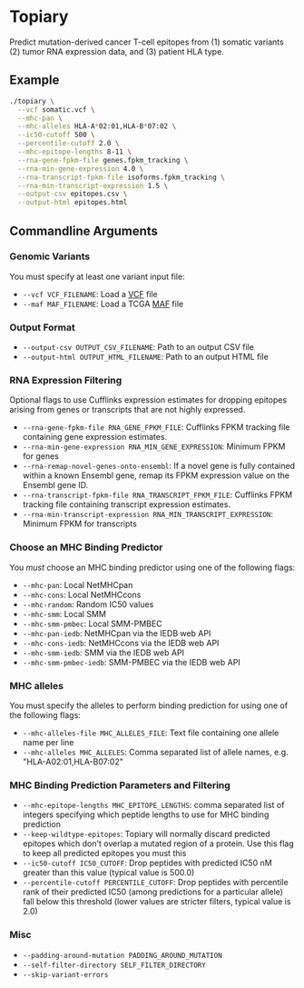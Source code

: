 # Topiary
Predict mutation-derived cancer T-cell epitopes from (1) somatic variants (2) tumor RNA expression data, and (3) patient HLA type.

## Example

```sh
./topiary \
  --vcf somatic.vcf \
  --mhc-pan \
  --mhc-alleles HLA-A*02:01,HLA-B*07:02 \
  --ic50-cutoff 500 \
  --percentile-cutoff 2.0 \
  --mhc-epitope-lengths 8-11 \
  --rna-gene-fpkm-file genes.fpkm_tracking \
  --rna-min-gene-expression 4.0 \
  --rna-transcript-fpkm-file isoforms.fpkm_tracking \
  --rna-min-transcript-expression 1.5 \
  --output-csv epitopes.csv \
  --output-html epitopes.html
```

## Commandline Arguments

### Genomic Variants

You must specify at least one variant input file:

* `--vcf VCF_FILENAME`: Load a [VCF](http://www.1000genomes.org/wiki/analysis/variant%20call%20format/vcf-variant-call-format-version-41) file
* `--maf MAF_FILENAME`: Load a TCGA [MAF](https://wiki.nci.nih.gov/display/TCGA/Mutation+Annotation+Format+%28MAF%29+Specification) file

### Output Format

* `--output-csv OUTPUT_CSV_FILENAME`: Path to an output CSV file
* `--output-html OUTPUT_HTML_FILENAME`: Path to an output HTML file

### RNA Expression Filtering

Optional flags to use Cufflinks expression estimates for dropping epitopes
arising from genes or transcripts that are not highly expressed.

* `--rna-gene-fpkm-file RNA_GENE_FPKM_FILE`: Cufflinks FPKM tracking file
containing gene expression estimates.
* `--rna-min-gene-expression RNA_MIN_GENE_EXPRESSION`: Minimum FPKM for genes
* `--rna-remap-novel-genes-onto-ensembl`: If a novel gene is fully contained
within a known Ensembl gene, remap its FPKM expression value on the Ensembl
gene ID.
* `--rna-transcript-fpkm-file RNA_TRANSCRIPT_FPKM_FILE`: Cufflinks FPKM tracking
file containing transcript expression estimates.
* `--rna-min-transcript-expression RNA_MIN_TRANSCRIPT_EXPRESSION`: Minimum FPKM
for transcripts

### Choose an MHC Binding Predictor

You *must* choose an MHC binding predictor using one of the following flags:

* `--mhc-pan`: Local NetMHCpan
* `--mhc-cons`: Local NetMHCcons
* `--mhc-random`: Random IC50 values
* `--mhc-smm`: Local SMM
* `--mhc-smm-pmbec`: Local SMM-PMBEC
* `--mhc-pan-iedb`: NetMHCpan via the IEDB web API
* `--mhc-cons-iedb`: NetMHCcons via the IEDB web API
* `--mhc-smm-iedb`: SMM via the IEDB web API
* `--mhc-smm-pmbec-iedb`: SMM-PMBEC via the IEDB web API

### MHC alleles
You must specify the alleles to perform binding prediction for using one of
the following flags:

* `--mhc-alleles-file MHC_ALLELES_FILE`: Text file containing one allele name per
line
* `--mhc-alleles MHC_ALLELES`: Comma separated list of allele names,
e.g. "HLA-A02:01,HLA-B07:02"

### MHC Binding Prediction Parameters and Filtering

* `--mhc-epitope-lengths MHC_EPITOPE_LENGTHS`: comma separated list of integers
specifying which peptide lengths to use for MHC binding prediction
* `--keep-wildtype-epitopes`: Topiary will normally discard predicted epitopes
which don't overlap a mutated region of a protein. Use this flag to keep all
predicted epitopes you must this
* `--ic50-cutoff IC50_CUTOFF`: Drop peptides with predicted IC50 nM greater
than this value (typical value is 500.0)
* `--percentile-cutoff PERCENTILE_CUTOFF`: Drop peptides with percentile rank
of their predicted IC50 (among predictions for a particular allele) fall below
this threshold (lower values are stricter filters, typical value is 2.0)

### Misc

* `--padding-around-mutation PADDING_AROUND_MUTATION`
* `--self-filter-directory SELF_FILTER_DIRECTORY`
* `--skip-variant-errors`
